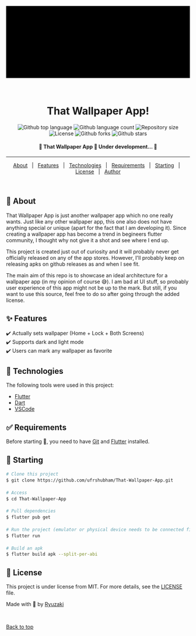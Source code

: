 <div align="center" id="top"> 
  <img src="./.github/app.gif" alt="That Wallpaper App" />

  &#xa0;

  <!-- <a href="https://thatwallpaperapp.netlify.app">Demo</a> -->
</div>

<h1 align="center">That Wallpaper App!</h1>

<p align="center">
  <img alt="Github top language" src="https://img.shields.io/github/languages/top/ufrshubham/that-wallpaper-app?color=7745b7" />

  <img alt="Github language count" src="https://img.shields.io/github/languages/count/ufrshubham/that-wallpaper-app?color=7745b7" />

  <img alt="Repository size" src="https://img.shields.io/github/repo-size/ufrshubham/that-wallpaper-app?color=7745b7" />

  <img alt="License" src="https://img.shields.io/github/license/ufrshubham/that-wallpaper-app?color=7745b7" />

  <img alt="Github forks" src="https://img.shields.io/github/forks/ufrshubham/that-wallpaper-app?color=7745b7" />

  <img alt="Github stars" src="https://img.shields.io/github/stars/ufrshubham/that-wallpaper-app?color=7745b7" />
</p>

<!-- Status -->
<h4 align="center"> 
	🚧  That Wallpaper App 🚀 Under development...  🚧
</h4> 

<hr>

<p align="center">
  <a href="#dart-about">About</a> &#xa0; | &#xa0; 
  <a href="#sparkles-features">Features</a> &#xa0; | &#xa0;
  <a href="#rocket-technologies">Technologies</a> &#xa0; | &#xa0;
  <a href="#white_check_mark-requirements">Requirements</a> &#xa0; | &#xa0;
  <a href="#checkered_flag-starting">Starting</a> &#xa0; | &#xa0;
  <a href="#memo-license">License</a> &#xa0; | &#xa0;
  <a href="https://github.com/{{YOUR_GITHUB_USERNAME}}" target="_blank">Author</a>
</p>

<br>

## :dart: About ##

That Wallpaper App is just another wallpaper app which no one really wants. Just like any other wallpaper app, this one also does not have anything special or unique (apart for the fact that I am developing it). Since creating a wallpaper app has become a trend in begineers flutter community, I thought why not give it a shot and see where I end up.

This project is created just out of curiosity and it will probably never get officially released on any of the app stores. However, I'll probably keep on releasing apks on github releases as and when I see fit.

The main aim of this repo is to showcase an ideal architecture for a wallpaper app (in my opinion of course 😅). I am bad at UI stuff, so probably user experience of this app might not be up to the mark. But still, if you want to use this source, feel free to do so after going through the added license.

## :sparkles: Features ##

:heavy_check_mark: Actually sets wallpaper (Home + Lock + Both Screens)\
:heavy_check_mark: Supports dark and light mode\
:heavy_check_mark: Users can mark any wallpaper as favorite

## :rocket: Technologies ##

The following tools were used in this project:

- [Flutter](https://flutter.dev/)
- [Dart](https://dart.dev/)
- [VSCode](https://code.visualstudio.com/)

## :white_check_mark: Requirements ##

Before starting :checkered_flag:, you need to have [Git](https://git-scm.com) and [Flutter](https://flutter.dev/) installed.

## :checkered_flag: Starting ##

```bash
# Clone this project
$ git clone https://github.com/ufrshubham/That-Wallpaper-App.git

# Access
$ cd That-Wallpaper-App

# Pull dependencies
$ flutter pub get

# Run the project (emulator or physical device needs to be connected first)
$ flutter run

# Build an apk
$ flutter build apk --split-per-abi
```

## :memo: License ##

This project is under license from MIT. For more details, see the [LICENSE](LICENSE) file.


Made with :brain: by <a href="https://github.com/ufrshubham" target="_blank">Ryuzaki</a>

&#xa0;

<a href="#top">Back to top</a>
